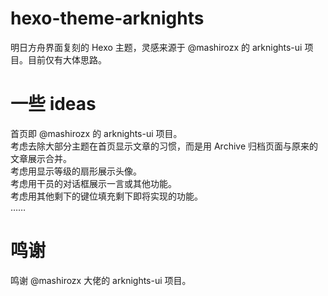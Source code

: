 # hexo-theme-arknights
明日方舟界面复刻的 Hexo 主题，灵感来源于 @mashirozx 的 arknights-ui 项目。目前仅有大体思路。

# 一些 ideas
首页即 @mashirozx 的 arknights-ui 项目。  
考虑去除大部分主题在首页显示文章的习惯，而是用 Archive 归档页面与原来的文章展示合并。  
考虑用显示等级的扇形展示头像。  
考虑用干员的对话框展示一言或其他功能。  
考虑用其他剩下的键位填充剩下即将实现的功能。  
……

# 鸣谢
鸣谢 @mashirozx 大佬的 arknights-ui 项目。
